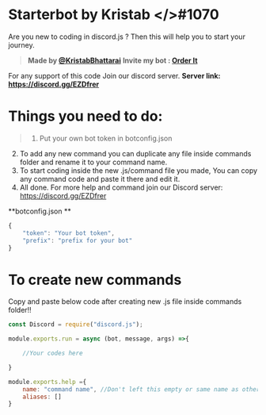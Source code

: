 # Starterbot by Kristab </>#1070
Are you new to coding in discord.js ? 
Then this will help you to start your journey.

> **Made by [@KristabBhattarai](https://github.com/KristabBhattarai/)**
**Invite my bot : [Order It](https://orderit.ga/invite.html)**

For any support of this code Join our discord server.
**Server link: https://discord.gg/EZDfrer**

# Things you need to do:
> 1. Put your own bot token in botconfig.json
2. To add any new command you can duplicate any file inside commands folder and rename it to your command name.
3. To start coding inside the new .js/command file you made, You can copy any command code and paste it there and edit it.
4. All done. For more help and command join our Discord server: https://discord.gg/EZDfrer



**botconfig.json **

```js
{
    "token": "Your bot token",
    "prefix": "prefix for your bot"
}
```

# To create new commands
Copy and paste below code after creating new .js file inside commands folder!!

```js
const Discord = require("discord.js");

module.exports.run = async (bot, message, args) =>{

    //Your codes here

}

module.exports.help ={
    name: "command name", //Don't left this empty or same name as other command
    aliases: []
}
```
